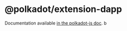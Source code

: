 # @polkadot/extension-dapp

Documentation available [in the polkadot-js doc](https://polkadot.js.org/docs/extension).
b
